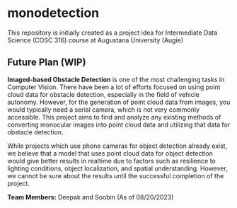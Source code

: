 # monodetection
This repository is initially created as a project idea for Intermediate Data Science (COSC 316) course at Augustana University (Augie)

## Future Plan (WIP)
**Imaged-based Obstacle Detection** is one of the most challenging tasks in Computer Vision. There have been a lot of efforts focused on using point cloud data for obstacle detection, especially in the field of vehicle autonomy. However, for the generation of point cloud data from images, you would typically need a serial camera, which is not very commonly accessible. This project aims to find and analyze any existing methods of converting monocular images into point cloud data and utilizing that data for obstacle detection. 

While projects which use phone cameras for object detection already exist, we believe that a model that uses point cloud data for object detection would give better results in realtime due to factors such as resilience to lighting conditions, object localization, and spatial understanding. However, we cannot be sure about the results until the successful completion of the project.

**Team Members:** Deepak and Soobin (As of 08/20/2023)


